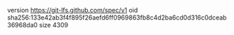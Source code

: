 version https://git-lfs.github.com/spec/v1
oid sha256:133e42ab3f4f895f26aefd6ff0969863fb8c4d2ba6cd0d316c0dceab36968da0
size 4309
